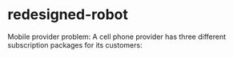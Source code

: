 # redesigned-robot
Mobile provider problem:  A cell phone provider has three different subscription packages for its customers: 
